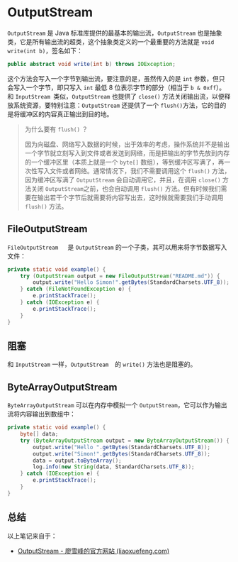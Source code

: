# OutputStream

`OutputStream` 是 Java 标准库提供的最基本的输出流，`OutputStream` 也是抽象类，它是所有输出流的超类，这个抽象类定义的一个最重要的方法就是 `void write(int b)`，签名如下：

```java
public abstract void write(int b) throws IOException;
```

这个方法会写入一个字节到输出流，要注意的是，虽然传入的是 `int` 参数，但只会写入一个字节，即只写入 `int` 最低 8 位表示字节的部分（相当于 `b & 0xff`）。和 `InputStream `类似，`OutputStream` 也提供了 `close()` 方法关闭输出流，以便释放系统资源，要特别注意：`OutputStream` 还提供了一个 `flush()`方法，它的目的是将缓冲区的内容真正输出到目的地。

> 为什么要有 `flush()` ？
>
> 因为向磁盘、网络写入数据的时候，出于效率的考虑，操作系统并不是输出一个字节就立刻写入到文件或者发送到网络，而是把输出的字节先放到内存的一个缓冲区里（本质上就是一个 `byte[]` 数组），等到缓冲区写满了，再一次性写入文件或者网络。通常情况下，我们不需要调用这个 `flush()` 方法，因为缓冲区写满了 `OutputStream` 会自动调用它，并且，在调用 `close()` 方法关闭 `OutputStream`之前，也会自动调用 `flush()` 方法。但有时候我们需要在输出若干个字节后就需要将内容写出去，这时候就需要我们手动调用 `flush()` 方法。

## FileOutputStream

`FileOutputStream   `是  `OutputStream` 的一个子类，其可以用来将字节数据写入文件：

```java
private static void example() {
    try (OutputStream output = new FileOutputStream("README.md")) {
        output.write("Hello Simon!".getBytes(StandardCharsets.UTF_8));
    } catch (FileNotFoundException e) {
        e.printStackTrace();
    } catch (IOException e) {
        e.printStackTrace();
    }
}
```

## 阻塞

和 `InputStream` 一样，`OutputStream  `的 `write()` 方法也是阻塞的。

## ByteArrayOutputStream

`ByteArrayOutputStream` 可以在内存中模拟一个 `OutputStream`，它可以作为输出流将内容输出到数组中：

```java
private static void example() {
    byte[] data;
    try (ByteArrayOutputStream output = new ByteArrayOutputStream()) {
        output.write("Hello ".getBytes(StandardCharsets.UTF_8));
        output.write("Simon!".getBytes(StandardCharsets.UTF_8));
        data = output.toByteArray();
        log.info(new String(data, StandardCharsets.UTF_8));
    } catch (IOException e) {
        e.printStackTrace();
    }
}
```

## 总结

以上笔记来自于：

- [OutputStream - 廖雪峰的官方网站 (liaoxuefeng.com)](https://www.liaoxuefeng.com/wiki/1252599548343744/1298069169635361)